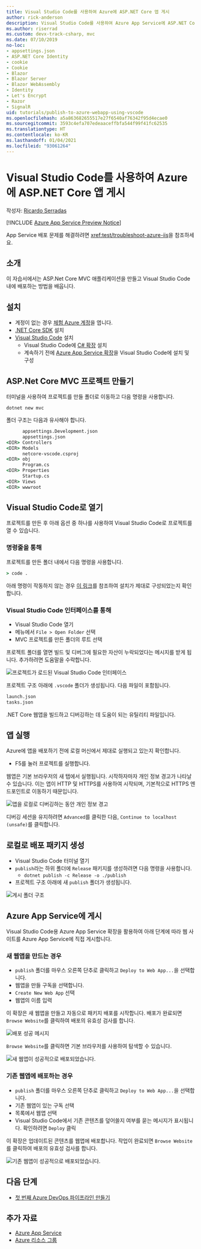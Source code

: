 ```yaml
---
title: Visual Studio Code를 사용하여 Azure에 ASP.NET Core 앱 게시
author: rick-anderson
description: Visual Studio Code를 사용하여 Azure App Service에 ASP.NET Core 앱을 게시하는 방법 알아보기
ms.author: riserrad
ms.custom: devx-track-csharp, mvc
ms.date: 07/10/2019
no-loc:
- appsettings.json
- ASP.NET Core Identity
- cookie
- Cookie
- Blazor
- Blazor Server
- Blazor WebAssembly
- Identity
- Let's Encrypt
- Razor
- SignalR
uid: tutorials/publish-to-azure-webapp-using-vscode
ms.openlocfilehash: a5a863682655517e27f6540af76342f95d4ecae0
ms.sourcegitcommit: 3593c4efa707edeaaceffbfa544f99f41fc62535
ms.translationtype: HT
ms.contentlocale: ko-KR
ms.lasthandoff: 01/04/2021
ms.locfileid: "93061264"
---
```

# <a name="publish-an-aspnet-core-app-to-azure-with-visual-studio-code"></a>Visual Studio Code를 사용하여 Azure에 ASP.NET Core 앱 게시

작성자: [Ricardo Serradas](https://twitter.com/ricardoserradas)

[!INCLUDE [Azure App Service Preview Notice](../includes/azure-apps-preview-notice.md)]

App Service 배포 문제를 해결하려면 <xref:test/troubleshoot-azure-iis>을 참조하세요.

## <a name="intro"></a>소개

이 자습서에서는 ASP.Net Core MVC 애플리케이션을 만들고 Visual Studio Code 내에 배포하는 방법을 배웁니다.

## <a name="set-up"></a>설치

- 계정이 없는 경우 [체험 Azure 계정](https://azure.microsoft.com/free/dotnet/)을 엽니다.
- [.NET Core SDK](https://dotnet.microsoft.com/download) 설치
- [Visual Studio Code](https://code.visualstudio.com/Download) 설치
  - Visual Studio Code에 [C# 확장](https://marketplace.visualstudio.com/items?itemName=ms-dotnettools.csharp) 설치
  - 계속하기 전에 [Azure App Service 확장](https://marketplace.visualstudio.com/items?itemName=ms-azuretools.vscode-azureappservice)을 Visual Studio Code에 설치 및 구성

## <a name="create-an-aspnet-core-mvc-project"></a>ASP.Net Core MVC 프로젝트 만들기

터미널을 사용하여 프로젝트를 만들 폴더로 이동하고 다음 명령을 사용합니다.

```dotnetcli
dotnet new mvc
```

폴더 구조는 다음과 유사해야 합니다.

```cmd
      appsettings.Development.json
      appsettings.json
<DIR> Controllers
<DIR> Models
      netcore-vscode.csproj
<DIR> obj
      Program.cs
<DIR> Properties
      Startup.cs
<DIR> Views
<DIR> wwwroot
```

## <a name="open-it-with-visual-studio-code"></a>Visual Studio Code로 열기

프로젝트를 만든 후 아래 옵션 중 하나를 사용하여 Visual Studio Code로 프로젝트를 열 수 있습니다.

### <a name="through-the-command-line"></a>명령줄을 통해

프로젝트를 만든 폴더 내에서 다음 명령을 사용합니다.

```cmd
> code .
```

아래 명령이 작동하지 않는 경우 [이 링크](https://code.visualstudio.com/docs/setup/setup-overview#_cross-platform)를 참조하여 설치가 제대로 구성되었는지 확인합니다.

### <a name="through-visual-studio-code-interface"></a>Visual Studio Code 인터페이스를 통해

- Visual Studio Code 열기
- 메뉴에서 `File > Open Folder` 선택
- MVC 프로젝트를 만든 폴더의 루트 선택

프로젝트 폴더를 열면 빌드 및 디버그에 필요한 자산이 누락되었다는 메시지를 받게 됩니다. 추가하려면 도움말을 수락합니다.

![프로젝트가 로드된 Visual Studio Code 인터페이스](publish-to-azure-webapp-using-vscode/_static/folder-structure-restore-netcore.jpg)

프로젝트 구조 아래에 `.vscode` 폴더가 생성됩니다. 다음 파일이 포함됩니다.

```cmd
launch.json
tasks.json
```

.NET Core 웹앱을 빌드하고 디버깅하는 데 도움이 되는 유틸리티 파일입니다.

## <a name="run-the-app"></a>앱 실행

Azure에 앱을 배포하기 전에 로컬 머신에서 제대로 실행되고 있는지 확인합니다.

- F5를 눌러 프로젝트를 실행합니다.

웹앱은 기본 브라우저의 새 탭에서 실행됩니다. 시작하자마자 개인 정보 경고가 나타날 수 있습니다. 이는 앱이 HTTP 및 HTTPS를 사용하여 시작되며, 기본적으로 HTTPS 엔드포인트로 이동하기 때문입니다.

![앱을 로컬로 디버깅하는 동안 개인 정보 경고](publish-to-azure-webapp-using-vscode/_static/run-webapp-https-warning.jpg)

디버깅 세션을 유지하려면 `Advanced`를 클릭한 다음, `Continue to localhost (unsafe)`를 클릭합니다.

## <a name="generate-the-deployment-package-locally"></a>로컬로 배포 패키지 생성

- Visual Studio Code 터미널 열기
- `publish`라는 하위 폴더에 `Release` 패키지를 생성하려면 다음 명령을 사용합니다.
  - `dotnet publish -c Release -o ./publish`
- 프로젝트 구조 아래에 새 `publish` 폴더가 생성됩니다.

![게시 폴더 구조](publish-to-azure-webapp-using-vscode/_static/publish-folder.jpg)

## <a name="publish-to-azure-app-service"></a>Azure App Service에 게시

Visual Studio Code용 Azure App Service 확장을 활용하여 아래 단계에 따라 웹 사이트를 Azure App Service에 직접 게시합니다.

### <a name="if-youre-creating-a-new-web-app"></a>새 웹앱을 만드는 경우

- `publish` 폴더를 마우스 오른쪽 단추로 클릭하고 `Deploy to Web App...`을 선택합니다.
- 웹앱을 만들 구독을 선택합니다.
- `Create New Web App` 선택
- 웹앱의 이름 입력

이 확장은 새 웹앱을 만들고 자동으로 패키지 배포를 시작합니다. 배포가 완료되면 `Browse Website`를 클릭하여 배포의 유효성 검사를 합니다.

![배포 성공 메시지](publish-to-azure-webapp-using-vscode/_static/deployment-succeeded-message.jpg)

`Browse Website`를 클릭하면 기본 브라우저를 사용하여 탐색할 수 있습니다.

![새 웹앱이 성공적으로 배포되었습니다.](publish-to-azure-webapp-using-vscode/_static/new-webapp-deployed.jpg)

### <a name="if-youre-deploying-to-an-existing-web-app"></a>기존 웹앱에 배포하는 경우

- `publish` 폴더를 마우스 오른쪽 단추로 클릭하고 `Deploy to Web App...`을 선택합니다.
- 기존 웹앱이 있는 구독 선택
- 목록에서 웹앱 선택
- Visual Studio Code에서 기존 콘텐츠를 덮어쓸지 여부를 묻는 메시지가 표시됩니다. 확인하려면 `Deploy` 클릭

이 확장은 업데이트된 콘텐츠를 웹앱에 배포합니다. 작업이 완료되면 `Browse Website`를 클릭하여 배포의 유효성 검사를 합니다.

![기존 웹앱이 성공적으로 배포되었습니다.](publish-to-azure-webapp-using-vscode/_static/existing-webapp-deployed.jpg)

## <a name="next-steps"></a>다음 단계

- [첫 번째 Azure DevOps 파이프라인 만들기](/azure/devops/pipelines/create-first-pipeline)

## <a name="additional-resources"></a>추가 자료

- [Azure App Service](/azure/app-service/app-service-web-overview)
- [Azure 리소스 그룹](/azure/azure-resource-manager/resource-group-overview#resource-groups)
